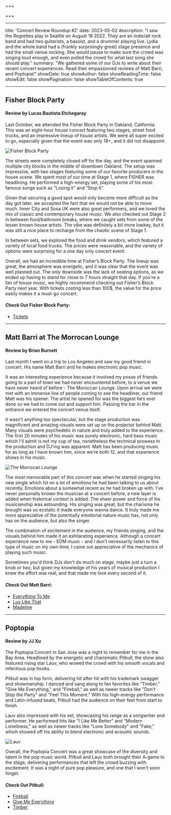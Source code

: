 +++

+++

***

title: 'Concert Review Roundup #2'
date: 2023-05-02
description: "I saw the Regrettes play in Seattle on August 18 2022. They are an indie/alt rock band and had two guitarists, a bassist, and a drummer playing live. Lydia and the whole band had a (frankly surprisingly great) stage presence and had the small venue rocking. She would pause to make sure the crowd was singing loud enough, and even polled the crowd for what last song she should play."
summary: "We gathered some of our DJs to write about their recent concert experiences. Read their empassioned reviews of  Matt Barri, and Poptopia!"
showDate: true
showAuthor: false
showReadingTime: false
showEdit: false
showPagination: false
showTableOfContents: true

***

## Fisher Block Party

#### Review by Lucas Bautista Etchegaray

Last October, we attended the Fisher Block Party in Oakland, California. This was an eight-hour house concert featuring two stages, street food trucks, and an impressive lineup of house artists. We were all super excited to go, especially given that the event was only 18+, and it did not disappoint.

![Fisher Block Party](/uploadsfisher.jpg "Fisher Block Party 2022")

The streets were completely closed off for the day, and the event spanned multiple city blocks in the middle of downtown Oakland. The setup was impressive, with two stages featuring some of our favorite producers in the house scene. We spent most of our time at Stage 1, where FISHER was headlining. He performed a high-energy set, playing some of his most famous songs such as “Losing it” and “Stop It”.

Given that securing a good spot would only become more difficult as the day got later, we accepted the fact that we would not be able to move much. Inner City and Sosa UK were also great performers, and we loved the mix of classic and contemporary house music. We also checked out Stage 2 in between food/bathroom breaks, where we caught sets from some of the lesser known house artists. The vibe was definitely a bit more lowkey, but it was still a nice place to recharge from the chaotic scene of Stage 1.

In between sets, we explored the food and drink vendors, which featured a variety of local food trucks. The prices were reasonable, and the variety of options were surprising for a one day only concert event.

Overall, we had an incredible time at Fisher’s Block Party. The lineup was great, the atmosphere was energetic, and it was clear that the event was well planned out. The only downside was the lack of seating options, as we ended up having to stand for close to 7 hours straight that day. If you're a fan of house music, we highly recommend checking out Fisher’s Block Party next year. With tickets costing less than 100$, the value for the price easily makes it a must-go concert.

#### Check Out Fisher Block Party:

* [Tickets](https://fisherblockparty.com)

***

## Matt Barri at The Morrocan Lounge

#### Review by Brian Burnett

Last month I went on a trip to Los Angeles and saw my good friend in concert. His name Matt Barri and he makes electronic pop music.

It was an interesting experience because it involved my posse of friends going to a part of town we had never encountered before, to a venue we have never heard of before - The Moroccan Lounge. Upon arrival we were met with an immense line of people coming to see the headliner, our friend Matt was his opener. The artist he opened for was the biggest he’s ever done so we had to come out and support him. Passing the bar in the entrance we entered the concert venue itself.

It wasn’t anything too spectacular, but the stage production was magnificent and amazing visuals were set up on the projector behind Matt. Many visuals were psychedelic in nature and truly added to the experience. The first 20 minutes of his music was purely electronic, hard bass music which I'll admit is not my cup of tea, nonetheless the technical prowess in the production and DJ'ing was apparent. Matt has been producing music for as long as I have known him, since we're both 12, and that experience shows in his music.

![The Morrocan Lounge](/uploadsmorrocan-lounge.jpg "Image courtesy of the Morrocan Lounge.")

The most memorable part of this concert was when he started singing his new single which hit on a lot of emotions he had been talking to us about recently. Emotions about a somewhat recent ex he had broken up with. I've never personally known the musician at a concert before, a new layer is added when historical context is added.  The sheer power and force of his musicianship was astounding. His singing was great, but the charisma he brought was so ecstatic it made everyone wanna dance. It truly made me more appreciative of the potentially emotional nature music has, not only has on the audience, but also the singer.

The combination of excitement in the audience, my friends singing, and the visuals behind him made it an exhilarating experience. Although a concert experience new to me - EDM music - and I don't necessarily listen to this type of music on my own time, I came out appreciative of the mechanics of playing such music.

Sometimes you'd think DJs don't do much on stage, maybe just a turn a knob or two, but given my knowledge of his years of musical production I knew the effort was real, and that made me love every second of it.

#### Check Out Matt Barri:

* [Everything To Me](https://open.spotify.com/track/6AKPcWAfhTQt7F98JhPsbk?si=3fe9ef194e554329)
* [Luv Like That](https://open.spotify.com/track/2eYOAn3CpowyTb4ogDrQlP?si=03a467fde4cc4b7c)
* [Madeline](https://open.spotify.com/track/2JXoX6aaapx2TYzcizc6WC?si=e67ac6f26713472c)

***

## Poptopia

#### Review by JJ Xu

The Poptopia Concert in San Jose was a night to remember for me in the Bay Area. Headlined by the energetic and charismatic Pitbull, the show also featured rising star Lauv, who wowed the crowd with his smooth vocals and infectious pop hooks.

Pitbull was in top form, delivering hit after hit with his trademark swagger and showmanship. I danced and sang along to fan favorites like "Timber," "Give Me Everything," and "Fireball," as well as newer tracks like "Don't Stop the Party" and "Feel This Moment." With his high-energy performance and Latin-infused beats, Pitbull had the audience on their feet from start to finish.

Lauv also impressed with his set, showcasing his range as a songwriter and performer. He performed hits like "I Like Me Better" and "Modern Loneliness," as well as newer tracks like "Love Somebody" and "Fake," which showed off his ability to blend electronic and acoustic sounds.

![Lauv](/uploadslauv.png)

Overall, the Poptopia Concert was a great showcase of the diversity and talent in the pop music world. Pitbull and Lauv both brought their A-game to the stage, delivering performances that left the crowd buzzing with excitement. It was a night of pure pop pleasure, and one that I won't soon forget.

#### Check Out Pitbull:

* [Fireball](https://open.spotify.com/track/4Y7XAxTANhu3lmnLAzhWJW?si=2cbb41fa07f14d00)
* [Give Me Everything](https://open.spotify.com/track/4QNpBfC0zvjKqPJcyqBy9W?si=bd6178483dab4111)
* [Timber](https://open.spotify.com/track/3cHyrEgdyYRjgJKSOiOtcS?si=5f80ce6386cb422a)
